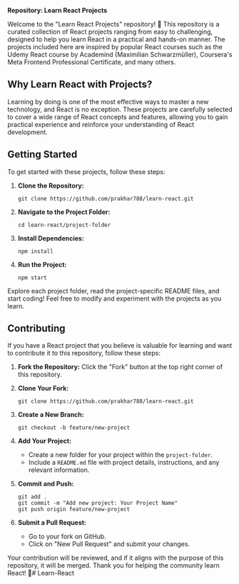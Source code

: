 **Repository: Learn React Projects**

Welcome to the "Learn React Projects" repository! 🚀 This repository is a curated collection of React projects ranging from easy to challenging, designed to help you learn React in a practical and hands-on manner. The projects included here are inspired by popular React courses such as the Udemy React course by Academind (Maximilian Schwarzmüller), Coursera's Meta Frontend Professional Certificate, and many others.

## Why Learn React with Projects?

Learning by doing is one of the most effective ways to master a new technology, and React is no exception. These projects are carefully selected to cover a wide range of React concepts and features, allowing you to gain practical experience and reinforce your understanding of React development.

## Getting Started

To get started with these projects, follow these steps:

1. **Clone the Repository:**
   ```
   git clone https://github.com/prakhar788/learn-react.git
   ```

2. **Navigate to the Project Folder:**
   ```
   cd learn-react/project-folder
   ```

3. **Install Dependencies:**
   ```
   npm install
   ```

4. **Run the Project:**
   ```
   npm start
   ```

Explore each project folder, read the project-specific README files, and start coding! Feel free to modify and experiment with the projects as you learn.

## Contributing

If you have a React project that you believe is valuable for learning and want to contribute it to this repository, follow these steps:

1. **Fork the Repository:** Click the "Fork" button at the top right corner of this repository.

2. **Clone Your Fork:**
   ```
   git clone https://github.com/prakhar788/learn-react.git
   ```

3. **Create a New Branch:**
   ```
   git checkout -b feature/new-project
   ```

4. **Add Your Project:**
   - Create a new folder for your project within the `project-folder`.
   - Include a `README.md` file with project details, instructions, and any relevant information.

5. **Commit and Push:**
   ```
   git add .
   git commit -m "Add new project: Your Project Name"
   git push origin feature/new-project
   ```

6. **Submit a Pull Request:**
   - Go to your fork on GitHub.
   - Click on "New Pull Request" and submit your changes.

Your contribution will be reviewed, and if it aligns with the purpose of this repository, it will be merged. Thank you for helping the community learn React! 🌟#   L e a r n - R e a c t  
 